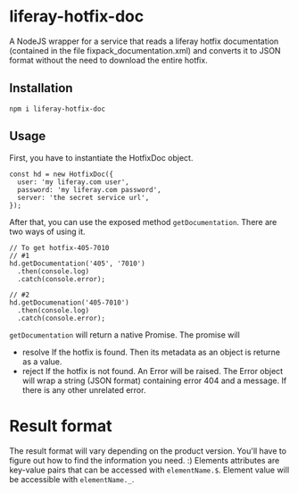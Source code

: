 # liferay-hotfix-doc
A NodeJS wrapper for a service that reads a liferay hotfix documentation (contained in the file fixpack_documentation.xml) and converts it to JSON format without the need to download the entire hotfix.

## Installation
`npm i liferay-hotfix-doc`

## Usage

First, you have to instantiate the HotfixDoc object.

```
const hd = new HotfixDoc({
  user: 'my liferay.com user',
  password: 'my liferay.com password',
  server: 'the secret service url',
});
```

After that, you can use the exposed method `getDocumentation`. There are two ways of using it.
```
// To get hotfix-405-7010
// #1
hd.getDocumentation('405', '7010')
  .then(console.log)
  .catch(console.error);

// #2
hd.getDocumenation('405-7010')
  .then(console.log)
  .catch(console.error);
```

`getDocumentation` will return a native Promise.
The promise will
* resolve
    If the hotfix is found. Then its metadata as an object is returne as a value.
* reject
    If the hotfix is not found. An Error will be raised. The Error object will wrap a string (JSON format) containing error 404 and a message.
    If there is any other unrelated error.

# Result format
The result format will vary depending on the product version. You'll have to figure out how to find the information you need.  :)
Elements attributes are key-value pairs that can be accessed with `elementName.$`. Element value will be accessible with `elementName._`.
